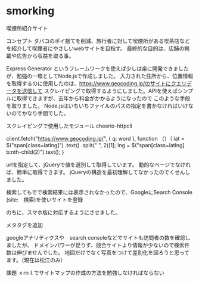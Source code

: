 ﻿# smorking
喫煙所紹介サイト

コンセプト
タバコのポイ捨てを削減、旅行者に対して喫煙所がある喫茶店などを紹介して喫煙者にやさしいwebサイトを目指す。
最終的な目的は、店舗の掲載や広告から収益を取る事。

Express Generator というフレームワークを使えば少しは楽に開発できましたが、勉強の一環としてNode.jsで作成しました。
入力された住所から、位置情報を取得するのに使用したのは、https://www.geocoding.jp/のサイトにクエリデータを送信して
スクレイピングで取得するようにしました。APIを使えばシンプルに取得できますが、去年から料金がかかるようになったので
このような手段を取りました。
Node.jsはいちいちファイルのパスの指定を書かなければいけないのでかなり手間でした。

スクレイピングで使用したモジュール
cheerio-httpcli

client.fetch("https://www.geocoding.jp/", { q: word }, function （）｛
    lat = $("span[class=latlng]")
      .text()
      .split(" ", 2)[1];
    lng = $("span[class=latlng] b:nth-child(2)").text();
｝

urlを指定して、jQueryで値を選別して取得しています。
動的なページでなければ、簡単に取得できます。
jQueryの構造を最初理解してなかったのでくせんしました。

検索してもでで検索結果には表示されなかったので、GoogleにSearch Console	(site:　検索)を使いサイトを登録

のちに、スマホ版に対応するようにさせました。

メタタグを追加

googleアナリティクスや　search consoleなどでサイトも訪問者の数を確認しましたが、
ドメインパワーが足りず、競合サイトより情報が少ないので検索件数は伸びませんでした。
地図だけでなく写真をつけて差別化を図ろうと思ってます。（現在は松江のみ）

課題
ｘｍｌでサイトマップの作成の方法を勉強しなければならない
